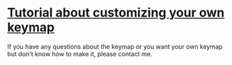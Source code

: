 # [Tutorial about customizing your own keymap](https://github.com/ZitaoTech/zmk-config_9983)  
If you have any questions about the keymap or you want your own keymap but don't know how to make it, please contact me.
